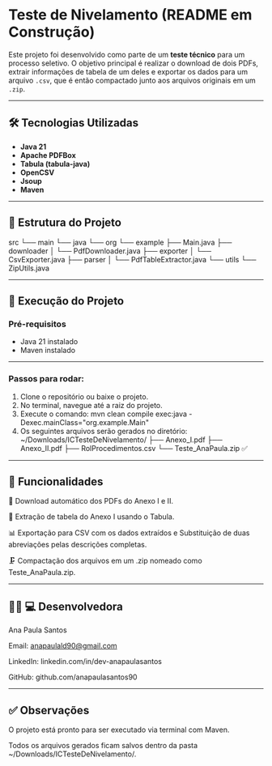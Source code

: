 # Teste de Nivelamento (README em Construção)

Este projeto foi desenvolvido como parte de um **teste técnico** para um processo seletivo. O objetivo principal é realizar o download de dois PDFs, extrair informações de tabela de um deles e exportar os dados para um arquivo `.csv`, que é então compactado junto aos arquivos originais em um `.zip`.

---

## 🛠 Tecnologias Utilizadas

- **Java 21**
- **Apache PDFBox**
- **Tabula (tabula-java)**
- **OpenCSV**
- **Jsoup**
- **Maven**

---

## 📂 Estrutura do Projeto

src
└── main
    └── java
        └── org
            └── example
                ├── Main.java
                ├── downloader
                │   └── PdfDownloader.java
                ├── exporter
                │   └── CsvExporter.java
                ├── parser
                │   └── PdfTableExtractor.java
                └── utils
                    └── ZipUtils.java

---

## 🚀 Execução do Projeto

### Pré-requisitos

- Java 21 instalado
- Maven instalado

---

### Passos para rodar:

1. Clone o repositório ou baixe o projeto.
2. No terminal, navegue até a raiz do projeto.
3. Execute o comando:
mvn clean compile exec:java -Dexec.mainClass="org.example.Main"
4. Os seguintes arquivos serão gerados no diretório:
~/Downloads/ICTesteDeNivelamento/
├── Anexo_I.pdf
├── Anexo_II.pdf
├── RolProcedimentos.csv
└── Teste_AnaPaula.zip ✅

---

## 📌 Funcionalidades

🔽 Download automático dos PDFs do Anexo I e II.

🧾 Extração de tabela do Anexo I usando o Tabula.

📊 Exportação para CSV com os dados extraídos e Substituição de duas abreviações pelas descrições completas.

🗜 Compactação dos arquivos em um .zip nomeado como Teste_AnaPaula.zip.

---

## 👩‍🦱 💻 Desenvolvedora

Ana Paula Santos

Email: anapaulald90@gmail.com

LinkedIn: linkedin.com/in/dev-anapaulasantos

GitHub: github.com/anapaulasantos90

---

## ✅ Observações

O projeto está pronto para ser executado via terminal com Maven.

Todos os arquivos gerados ficam salvos dentro da pasta ~/Downloads/ICTesteDeNivelamento/.
